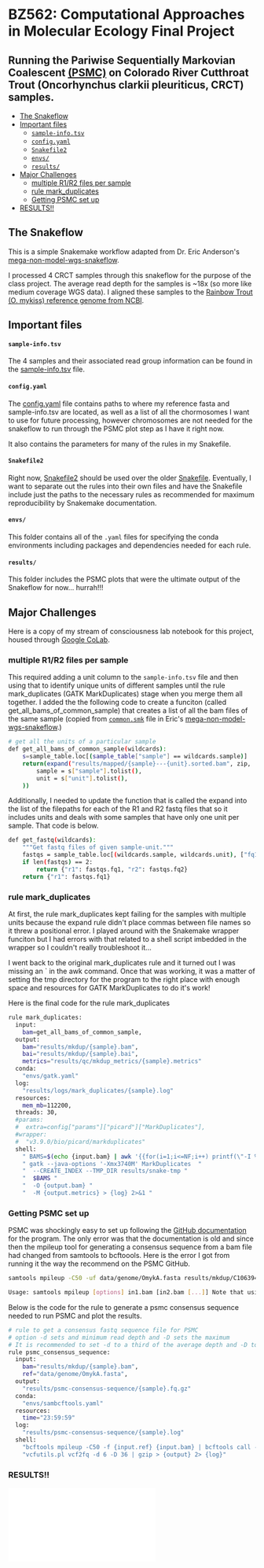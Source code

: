 BZ562: Computational Approaches in Molecular Ecology Final Project
==============
## Running the Pariwise Sequentially Markovian Coalescent [(PSMC)](https://github.com/lh3/psmc) on Colorado River Cutthroat Trout (Oncorhynchus clarkii pleuriticus, CRCT) samples. 

- [The Snakeflow](#the-snakeflow)
- [Important files](#important-files)
    - [`sample-info.tsv`](#sample-infotsv)
    - [`config.yaml`](#configyaml)
    - [`Snakefile2`](#snakefile2)
    - [`envs/`](#envs)
    - [`results/`](#results)
- [Major Challenges](#major-challenges)
    - [multiple R1/R2 files per sample](#multiple-r1r2-files-per-sample)
    - [rule mark_duplicates](#rule-mark_duplicates)
    - [Getting PSMC set up](#getting-psmc-set-up)
- [RESULTS!!](#results-1)

## The Snakeflow 
This is a simple Snakemake workflow adapted from Dr. Eric Anderson's [mega-non-model-wgs-snakeflow](https://github.com/eriqande/mega-non-model-wgs-snakeflow).

I processed 4 CRCT samples through this snakeflow for the purpose of the class project. The average read depth for the samples is ~18x (so more like medium coverage WGS data). I aligned these samples to the [Rainbow Trout (O. mykiss) reference genome from NCBI](https://www.ncbi.nlm.nih.gov/datasets/genome/GCF_013265735.2/). 

## Important files

#### `sample-info.tsv`

The 4 samples and their associated read group information can be found in the [sample-info.tsv](https://github.com/noelmclark/crct_snake_proj/blob/main/sample-info.tsv) file. 

#### `config.yaml`

The [config.yaml](https://github.com/noelmclark/crct_snake_proj/blob/main/config.yaml) file contains paths to where my reference fasta and sample-info.tsv are located, as well as a list of all the chormosomes I want to use for future processing, however chromosomes are not needed for the snakeflow to run through the PSMC plot step as I have it right now. 

It also contains the parameters for many of the rules in my Snakefile. 

#### `Snakefile2`

Right now, [Snakefile2](https://github.com/noelmclark/crct_snake_proj/blob/main/Snakefile2) should be used over the older [Snakefile](https://github.com/noelmclark/crct_snake_proj/blob/main/Snakefile). Eventually, I want to separate out the rules into their own files and have the Snakefile include just the paths to the necessary rules as recommended for maximum reproducibility by Snakemake documentation. 

#### `envs/`

This folder contains all of the `.yaml` files for specifying the conda environments including packages and dependencies needed for each rule. 

#### `results/`

This folder includes the PSMC plots that were the ultimate output of the Snakeflow for now... hurrah!!!


## Major Challenges
Here is a copy of my stream of consciousness lab notebook for this project, housed through [Google CoLab](https://colab.research.google.com/drive/1Y0s0Jg9Yp0PwF8AWMJVCd9wf3dBD61Lb#scrollTo=gh-sKP1V9L3a). 

### multiple R1/R2 files per sample

This required adding a unit column to the `sample-info.tsv` file and then using that to identify unique units of different samples until the rule mark_duplicates (GATK MarkDuplicates) stage when you merge them all together. I added the the following code to create a funciton (called get_all_bams_of_common_sample) that creates a list of all the bam files of the same sample (copied from [`common.smk`](https://github.com/eriqande/mega-non-model-wgs-snakeflow/blob/main/workflow/rules/common.smk) file in Eric's [mega-non-model-wgs-snakeflow](https://github.com/eriqande/mega-non-model-wgs-snakeflow).)

```sh
# get all the units of a particular sample
def get_all_bams_of_common_sample(wildcards):
    s=sample_table.loc[(sample_table["sample"] == wildcards.sample)]
    return(expand("results/mapped/{sample}---{unit}.sorted.bam", zip,
        sample = s["sample"].tolist(),
        unit = s["unit"].tolist(),
    ))
```
Additionally, I needed to update the function that is called the expand into the list of the filepaths for each of the R1 and R2 fastq files that so it includes units and deals with some samples that have only one unit per sample. That code is below. 

```sh
def get_fastq(wildcards):
    """Get fastq files of given sample-unit."""
    fastqs = sample_table.loc[(wildcards.sample, wildcards.unit), ["fq1", "fq2"]].dropna()
    if len(fastqs) == 2:
        return {"r1": fastqs.fq1, "r2": fastqs.fq2}
    return {"r1": fastqs.fq1}
```
### rule mark_duplicates

At first, the rule mark_duplicates kept failing for the samples with multiple units because the expand rule didn't place commas between file names so it threw a positional error. I played around with the Snakemake wrapper funciton but I had errors with that related to a shell script imbedded in the wrapper so I couldn't really troubleshoot it... 

I went back to the original mark_duplicates rule and it turned out I was missing an ` in the awk command. Once that was working, it was a matter of setting the tmp directory for the program to the right place with enough space and resources for GATK MarkDuplicates to do it's work! 

Here is the final code for the rule mark_duplicates

```sh
rule mark_duplicates:
  input:
    bam=get_all_bams_of_common_sample,
  output:
    bam="results/mkdup/{sample}.bam",
    bai="results/mkdup/{sample}.bai",
    metrics="results/qc/mkdup_metrics/{sample}.metrics"
  conda:
    "envs/gatk.yaml"
  log:
    "results/logs/mark_duplicates/{sample}.log"
  resources:
    mem_mb=112200,
  threads: 30,
  #params:
  #  extra=config["params"]["picard"]["MarkDuplicates"],
  #wrapper:
  #  "v3.9.0/bio/picard/markduplicates"
  shell:
    " BAMS=$(echo {input.bam} | awk '{{for(i=1;i<=NF;i++) printf(\"-I %s \", $i)}}'); "
    " gatk --java-options '-Xmx3740M' MarkDuplicates  "
    "  --CREATE_INDEX --TMP_DIR results/snake-tmp "
    "  $BAMS "
    "  -O {output.bam} "
    "  -M {output.metrics} > {log} 2>&1 "
```

### Getting PSMC set up

PSMC was shockingly easy to set up following the [GitHub documentation](https://github.com/lh3/psmc) for the program. The only error was that the documentation is old and since then the mpileup tool for generating a consensus sequence from a bam file had changed from samtools to bcftoools. Here is the error I got from running it the way the recommend on the PSMC GitHub.

```sh
samtools mpileup -C50 -uf data/genome/OmykA.fasta results/mkdup/C106394.bam | bcftools view -c - | vcfutils.pl vcf2fq -> Activating conda environment: .snakemake/conda/53c9e9ba288a1041ffacd5bee6699548_ mpileup: invalid option -- 'u'

Usage: samtools mpileup [options] in1.bam [in2.bam [...]] Note that using "samtools mpileup" to generate BCF or VCF files has been removed. To output these formats, please use "bcftools mpileup" instead. Error: Could not parse --min-ac - Use of uninitialized value $l in numeric lt (<) at /gpfs/alpine1/scratch/nomclark@colostate.edu/crct_snake_proj/.snakem> Use of uninitialized value $$l in numeric lt (<) at /gpfs/alpine1/scratch/nomclark@colostate.edu/crct_snake_proj/.snakem> Use of uninitialized value $l in numeric lt (<) at /gpfs/alpine1/scratch/nomclark@colostate.edu/crct_snake_proj/.snakem> [Thu May 2 12:47:28 2024] Error in rule psmc_consensus_sequence: jobid: 0 input: results/mkdup/C106394.bam, data/genome/OmykA.fasta output: results/psmc-consensus-sequence/C106394.fq.gz log: results/psmc-consensus-sequence/C106394.log (check log file(s) for error details) conda-env: /gpfs/alpine1/scratch/nomclark@colostate.edu/crct_snake_proj/.snakemake/conda/53c9e9ba288a1041ffacd5bee6> shell: samtools mpileup -C50 -uf data/genome/OmykA.fasta results/mkdup/C106394.bam | bcftools view -c - | vcfutils.pl > (one of the commands exited with non-zero exit code; note that snakemake uses bash strict mode!)
```
Below is the code for the rule to generate a psmc consensus sequence needed to run PSMC and plot the results. 

```sh
# rule to get a consensus fastq sequence file for PSMC
# option -d sets and minimum read depth and -D sets the maximum 
# It is recommended to set -d to a third of the average depth and -D to twice
rule psmc_consensus_sequence:
  input:
    bam="results/mkdup/{sample}.bam",
    ref="data/genome/OmykA.fasta",
  output:
    "results/psmc-consensus-sequence/{sample}.fq.gz"
  conda:
    "envs/sambcftools.yaml"
  resources:
    time="23:59:59"
  log:
    "results/psmc-consensus-sequence/{sample}.log"
  shell:
    "bcftools mpileup -C50 -f {input.ref} {input.bam} | bcftools call -c - | " 
    "vcfutils.pl vcf2fq -d 6 -D 36 | gzip > {output} 2> {log}"
```

### RESULTS!!
![](README_files/all4_psmc.html)<!-- -->